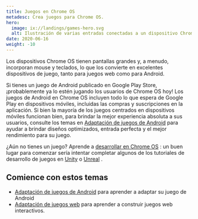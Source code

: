 ```yaml
---
title: Juegos en Chrome OS
metadesc: Crea juegos para Chrome OS.
hero:
  image: ix://landings/games-hero.svg
  alt: Ilustración de varias entradas conectadas a un dispositivo Chrome OS.
date: 2020-06-16
weight: -10
---
```


Los dispositivos Chrome OS tienen pantallas grandes y, a menudo, incorporan mouse y teclados, lo que los convierte en excelentes dispositivos de juego, tanto para juegos web como para Android.

Si tienes un juego de Android publicado en Google Play Store, ¡probablemente ya lo estén jugando los usuarios de Chrome OS hoy! Los juegos de Android en Chrome OS incluyen todo lo que espera de Google Play en dispositivos móviles, incluidas las compras y suscripciones en la aplicación. Si bien la mayoría de los juegos centrados en dispositivos móviles funcionan bien, para brindar la mejor experiencia absoluta a sus usuarios, consulte los temas en [Adaptación de juegos de Android](/{{locale.code}}/games/adapting-games-android) para ayudar a brindar diseños optimizados, entrada perfecta y el mejor rendimiento para su juego.

¿Aún no tienes un juego? Aprende a [desarrollar en Chrome OS](/{{locale.code}}/linux) : un buen lugar para comenzar sería intentar completar algunos de los tutoriales de desarrollo de juegos en [Unity](https://developer.android.com/games/develop/build-in-unity) o [Unreal](https://docs.unrealengine.com/en-US/Platforms/Mobile/Android/index.html) .

## Comience con estos temas

- [Adaptación de juegos de Android](/{{locale.code}}/games/adapting-games-android) para aprender a adaptar su juego de Android
- [Adaptación de juegos web](/{{locale.code}}/games/adapting-games-web) para aprender a construir juegos web interactivos.
